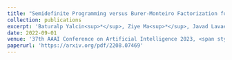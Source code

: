 ```yaml
---
title: "Semidefinite Programming versus Burer-Monteiro Factorization for Matrix Sensing"
collection: publications
excerpt: 'Baturalp Yalcin<sup>*</sup>, Ziye Ma<sup>*</sup>, Javad Lavaei, Somayeh Sojoudi'
date: 2022-09-01
venue: '37th AAAI Conference on Artificial Intelligence 2023, <span style="font-weight: bold;">Oral presentation</span>'
paperurl: 'https://arxiv.org/pdf/2208.07469'
---
```

